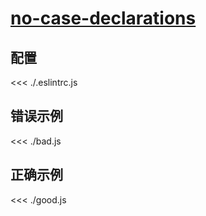 # [no-case-declarations](https://eslint.org/docs/rules/no-case-declarations)

## 配置

<<< ./.eslintrc.js

## 错误示例

<<< ./bad.js

## 正确示例

<<< ./good.js

